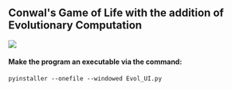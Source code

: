 ## Conwal's Game of Life with the addition of Evolutionary Computation


![](https://github.com/harrkout/Conway_Game_of_Life/final_img.png)


#### Make the program an executable via the command:

`pyinstaller --onefile --windowed Evol_UI.py `
